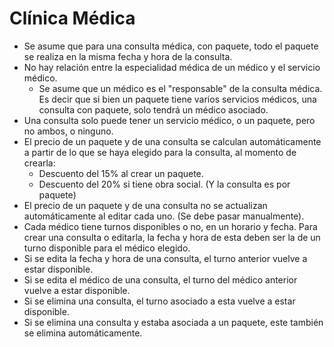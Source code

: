 # Clínica Médica

- Se asume que para una consulta médica, con paquete, todo el paquete se realiza en la misma fecha y hora de la consulta.
- No hay relación entre la especialidad médica de un médico y el servicio médico.
  - Se asume que un médico es el "responsable" de la consulta médica. Es decir que si bien un paquete tiene varios servicios médicos, una consulta con paquete,
  solo tendrá un médico asociado.
- Una consulta solo puede tener un servicio médico, o un paquete, pero no ambos, o ninguno.
- El precio de un paquete y de una consulta se calculan automáticamente a partir de lo que se haya elegido para la consulta, al momento de crearla:
   - Descuento del 15% al crear un paquete.
   - Descuento del 20% si tiene obra social. (Y la consulta es por paquete)
- El precio de un paquete y de una consulta no se actualizan automáticamente al editar cada uno. (Se debe pasar manualmente).
- Cada médico tiene turnos disponibles o no, en un horario y fecha. Para crear una consulta o editarla, la fecha y hora de esta deben ser la de un turno disponible para el médico elegido.
- Si se edita la fecha y hora de una consulta, el turno anterior vuelve a estar disponible.
- Si se edita el médico de una consulta, el turno del médico anterior vuelve a estar disponible.
- Si se elimina una consulta, el turno asociado a esta vuelve a estar disponible.
- Si se elimina una consulta y estaba asociada a un paquete, este también se elimina automáticamente.

